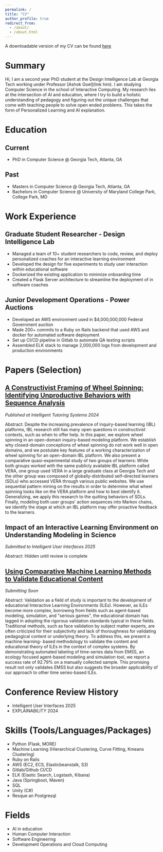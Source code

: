 ```yaml
---
permalink: /
title: "CV"
author_profile: true
redirect_from: 
  - /about/
  - /about.html
---
```


A downloadable version of my CV can be found [here](/files/John_Kos_Resume.pdf)

Summary
========

Hi, I am a second year PhD student at the Design Intelligence Lab at Georgia Tech  working under Professor [Ashok Goel](link him). I am studying Computer Science in the 
school of Interactive Computing. My research lies at the intersection of AI and education, where I try to build a holistic understanding of pedagogy and figuring out the
unique challenges that come with teaching people to solve open ended problems. This takes the form of Personalized Learning and AI explanation.

Education
======

Current
------
- PhD in Computer Science @ Georgia Tech, Atlanta, GA

Past
------
- Masters in Computer Science @ Georgia Tech, Atlanta, GA
- Bachelors in Computer Science @ University of Maryland College Park, College Park, MD

Work Experience
=======

Graduate Student Researcher - Design Intelligence Lab
-------
- Managed a team of 10+ student researchers to code, review, and deploy personalized coaches for an interactive learning environment
- Developed the design for five experiments to study user interaction within educational software
- Dockerized the existing application to minimize onboarding time
- Created a Flask Server architecture to streamline the deployment of in software coaches

Junior Development Operations - Power Auctions
-------
- Developed an AWS environment used in $4,000,000,000 Federal Government auction
- Made 200+ commits to a Ruby on Rails backend that used AWS and docker for automated software deployment
- Set up CI/CD pipeline in Gitlab to automate QA testing scripts
- Assembled ELK stack to manage 2,000,000 logs from development and production environments


Papers (Selection)
=======

[A Constructivist Framing of Wheel Spinning: Identifying Unproductive Behaviors with Sequence Analysis](https://link.springer.com/chapter/10.1007/978-3-031-63028-6_14)
-------
*Published at Intelligent Tutoring Systems 2024*

Abstract: Despite the increasing prevalence of inquiry-based learning (IBL) platforms, IBL research still has many open questions in constructivist contexts,
such as when to offer help. In this paper, we explore wheel spinning in an open-domain inquiry-based modeling platform. We establish why closed-domain conceptions
of wheel spinning do not work well in open domains, and we postulate key features of a working characterization of wheel spinning for an open-domain IBL platform. 
We also present a comparative quasi-experimental study of two groups of learners: While both groups worked with the same publicly available IBL platform called VERA, 
one group used VERA in a large graduate class at Georgia Tech and the other group was composed of globally-distributed self-directed learners (SDLs) who accessed VERA 
through various public websites. We use sequential pattern mining on the results in order to determine what wheel spinning looks like on the VERA platform and how to best 
identify it. Generalizing, we apply this research to the quitting behaviors of SDLs. Finally, modeling both user groups' action sequences into Markov chains, we identify
the stage at which an IBL platform may offer proactive feedback to the learners.


Impact of an Interactive Learning Environment on Understanding Modeling in Science
-------
*Submitted to Intelligent User Interfaces 2025*

Abstract: Hidden until review is complete

[Using Comparative Machine Learning Methods to Validate Educational Content](/files/Kos_comparative.pdf)
-------
*Submitting Soon*

Abstract: Validation as a field of study is important to the development
of educational Interactive Learning Environments (ILEs).
However, as ILEs become more complex, borrowing from
fields such as agent-based modeling, simulation, and "serious games", the educational domain has lagged in adopting
the rigorous validation standards typical in these fields. Traditional methods, such as face validation by subject matter
experts, are often criticized for their subjectivity and lack of
thoroughness for validating pedagogical content or underlying theory. To address this, we present a machine learning-
based methodology to validate the content and educational
theory of ILEs in the context of complex systems. By demonstrating automated labeling of time-series data from EMSS,
an ecology focused agent-based modeling and simulation
tool, we report a success rate of 92.79% on a manually collected sample. This promising result not only validates EMSS
but also suggests the broader applicability of our approach to
other time series-based ILEs.


Conference Review History
=========
- Intelligent User Interfaces 2025
- EXPLAINABILITY 2024

Skills (Tools/Languages/Packages)
=======
- Python (Flask, MORE)
- Machine Learning (Hierarchical Clustering, Curve Fitting, Kmeans Clustering)
- Ruby on Rails
- AWS (EC2, ECS, Elasticbeanstalk, S3)
- Gitlab/Github CI/CD
- ELK (Elastic Search, Logstash, Kibana)
- Java (Springboot, Maven)
- SQL
- Unity (C#)
- Resque an Postgresql

Fields
=======
- AI in education
- Human Computer Interaction
- Software Engineering
- Development Operations and Cloud Computing

